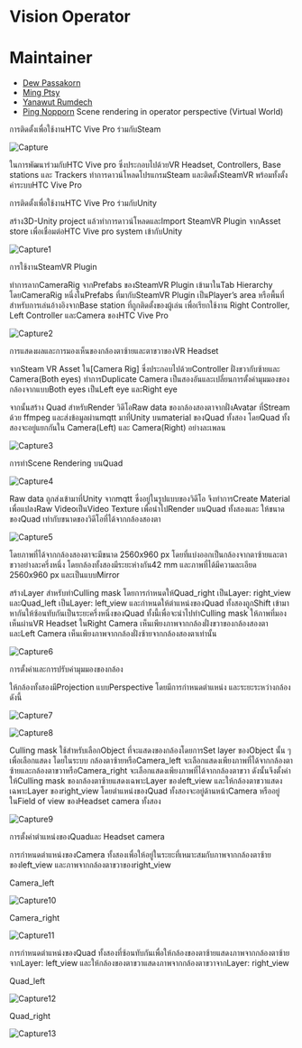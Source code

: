 # Vision Operator

# Maintainer
- [Dew Passakorn](https://www.facebook.com/dew.passakorn21)
- [Ming Ptsy](https://www.facebook.com/ming.ptsy.1)
- [Yanawut Rumdech](https://www.facebook.com/profile.php?id=100002889512694)
- [Ping Nopporn](https://www.facebook.com/nopporn.bussabavalai)
Scene rendering in operator perspective (Virtual World) 

 

การติดตั้งเพื่อใช้งานHTC Vive Pro ร่วมกับSteam

![Capture](https://user-images.githubusercontent.com/56964016/71962235-9bf92380-322b-11ea-8a7f-59088d135218.PNG)

ในการพัฒนาร่วมกับHTC Vive pro ซึ่งประกอบไปด้วยVR Headset, Controllers, Base stations และ Trackers ทำการดาวน์โหลดโปรแกรมSteam และติดตั้งSteamVR พร้อมทั้งตั้งค่าระบบHTC Vive Pro

การติดตั้งเพื่อใช้งานHTC Vive Pro ร่วมกับUnity  

สร้าง3D-Unity project แล้วทำการดาวน์โหลดและImport SteamVR Plugin จากAsset store เพื่อเชื่อมต่อHTC Vive pro system เข้ากับUnity  

![Capture1](https://user-images.githubusercontent.com/56964016/71962354-d4006680-322b-11ea-8f82-0e920bbe4ccb.PNG) 


การใช้งานSteamVR Plugin  

ทำการลากCameraRig จากPrefabs ของSteamVR Plugin เข้ามาในTab Hierarchy โดยCameraRig หนึ่งในPrefabs ที่มากับSteamVR Plugin เป็นPlayer’s area หรือพื้นที่สำหรับการเล่นอ้างอิงจากBase station ที่ถูกติดตั้งของผู้เล่น เพื่อเรียกใช้งาน Right Controller, Left Controller และCamera ของHTC Vive Pro 

![Capture2](https://user-images.githubusercontent.com/56964016/71962393-e8dcfa00-322b-11ea-9cc8-b51cd3817cdc.PNG)
 

การแสดงผลและการมองเห็นของกล้องตาซ้ายและตาขวาของVR Headset  

จากSteam VR Asset ใน[Camera Rig] ซึ่งประกอบไปด้วยController ฝั่งขวากับซ้ายและ Camera(Both eyes) ทำการDuplicate Camera เป็นสองอันและเปลี่ยนการตั้งค่ามุมมองของกล้องจากแบบBoth eyes เป็นLeft eye และRight eye 

จากนั้นสร้าง Quad สำหรับRender วิดีโอRaw data ของกล้องสองตาจากฝั่งAvatar ที่Stream ด้วย ffmpeg และส่งข้อมูลผ่านmqtt มาที่Unity บนmaterial ของQuad ทั้งสอง โดยQuad ทั้งสองจะอยู่แยกกันใน Camera(Left) และ Camera(Right) อย่างละเพลน 

 ![Capture3](https://user-images.githubusercontent.com/56964016/71962568-4f621800-322c-11ea-95b4-4298a7422a7f.PNG)



การทำScene Rendering บนQuad 

![Capture4](https://user-images.githubusercontent.com/56964016/71962606-60ab2480-322c-11ea-902e-ae47524703c5.PNG)


Raw data ถูกส่งเข้ามาที่Unity จากmqtt ซึ่งอยู่ในรูปแบบของวิดีโอ จึงทำการCreate Material เพื่อแปลงRaw Videoเป็นVideo Texture เพื่อนำไปRender บนQuad ทั้งสองและ ให้ขนาดของQuad เท่ากับขนาดของวิดีโอที่ได้จากกล้องสองตา 

![Capture5](https://user-images.githubusercontent.com/56964016/71962629-6c96e680-322c-11ea-9383-6f7430a9a978.PNG)
 
โดยภาพที่ได้จากกล้องสองตาจะมีขนาด 2560x960 px โดยที่แบ่งออกเป็นกล้องจากตาซ้ายและตาขวาอย่างละครึ่งหนึ่ง โดยกล้องทั้งสองมีระยะห่างกัน42 mm และภาพที่ได้มีความละเอียด 2560x960 px และเป็นแบบMirror  

สร้างLayer สำหรับทำCulling mask โดยการกำหนดให้Quad_right เป็นLayer: right_view และQuad_left เป็นLayer: left_view และกำหนดให้ตำแหน่งของQuad ทั้งสองถูกShift เข้ามาหากันให้ซ้อนทับกันเป็นระยะครึ่งหนึ่งของQuad ทั้งนี้เพื่อจะนำไปทำCulling mask ให้ภาพที่มองเห็นผ่านVR Headset ในRight Camera เห็นเพียงภาพจากกล้องฝั่งขวาของกล้องสองตา และLeft Camera เห็นเพียงภาพจากกล้องฝั่งซ้ายจากกล้องสองตาเท่านั้น 

![Capture6](https://user-images.githubusercontent.com/56964016/71962669-8801f180-322c-11ea-9cdd-9e1102a9e710.PNG)


การตั้งค่าและการปรับค่ามุมมองของกล้อง 

ให้กล้องทั้งสองมีProjection แบบPerspective โดยมีการกำหนดตำแหน่ง และระยะระหว่างกล้องดังนี้ 

![Capture7](https://user-images.githubusercontent.com/56964016/71962696-98b26780-322c-11ea-8a1f-beab500d8820.PNG) 

![Capture8](https://user-images.githubusercontent.com/56964016/71962726-ad8efb00-322c-11ea-9e09-6a5da26ac939.PNG)


Culling mask ใช้สำหรับเลือกObject ที่จะแสดงของกล้องโดยการSet layer ของObject นั้น ๆ เพื่อเลือกแสดง โดยในระบบ กล้องตาซ้ายหรือCamera_left จะเลือกแสดงเพียงภาพที่ได้จากกล้องตาซ้ายและกล้องตาขวาหรือCamera_right จะเลือกแสดงเพียงภาพที่ได้จากกล้องตาขวา ดังนั้นจึงตั้งค่าให้Culling mask ของกล้องตาซ้ายแสดงเฉพาะLayer ของleft_view และให้กล้องตาขวาแสดงเฉพาะLayer ของright_view โดยตำแหน่งของQuad ทั้งสองจะอยู่ด้านหน้าCamera หรืออยู่ในField of view ของHeadset camera ทั้งสอง 

![Capture9](https://user-images.githubusercontent.com/56964016/71962745-bc75ad80-322c-11ea-9a74-9d22a1b970e3.PNG)

การตั้งค่าตำแหน่งของQuadและ Headset camera 

การกำหนดตำแหน่งของCamera ทั้งสองเพื่อให้อยู่ในระยะที่เหมาะสมกับภาพจากกล้องตาซ้ายของleft_view และภาพจากกล้องตาขวาของright_view  

 Camera_left 

![Capture10](https://user-images.githubusercontent.com/56964016/71962770-cbf4f680-322c-11ea-9435-9aeb2b5ab27c.PNG)
 
Camera_right 

![Capture11](https://user-images.githubusercontent.com/56964016/71962772-cbf4f680-322c-11ea-991f-5cedbdaeac81.PNG)


การกำหนดตำแหน่งของQuad ทั้งสองที่ซ้อนทับกันเพื่อให้กล้องของตาซ้ายแสดงภาพจากกล้องตาซ้ายจากLayer: left_view และให้กล้องของตาขวาแสดงภาพจากกล้องตาขวาจากLayer: right_view  

Quad_left 

![Capture12](https://user-images.githubusercontent.com/56964016/71962774-cc8d8d00-322c-11ea-95c5-b11eaf33f880.PNG)

Quad_right 

![Capture13](https://user-images.githubusercontent.com/56964016/71962776-cd262380-322c-11ea-8529-d0c607be40d6.PNG) 

 

 
